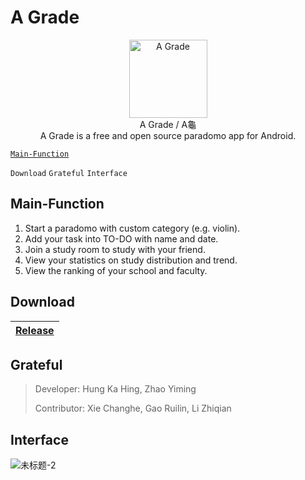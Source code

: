 # A Grade

<div align="center">
<img width="125" height="125" src="https://user-images.githubusercontent.com/78750074/208642882-308cb7e4-978a-43cf-9bbc-294e4b60e803.png" alt="A Grade"/>
<br/>
A Grade / A龜
<br/>
A Grade is a free and open source paradomo app for Android.
</div>

[`Main-Function`](##Main-Function)

`Download` `Grateful` `Interface` 

## Main-Function

1. Start a paradomo with custom category (e.g. violin).
2. Add your task into TO-DO with name and date.
3. Join a study room to study with your friend.
4. View your statistics on study distribution and trend.
5. View the ranking of your school and faculty.

## Download

[Release](https://github.com/Henryyy-Hung/HKU-COMP3330-AGrade/raw/master/app/release/app-release.apk)|
--------------------------------------------------------|

## Grateful

>Developer: Hung Ka Hing, Zhao Yiming
>
>Contributor: Xie Changhe, Gao Ruilin, Li Zhiqian

## Interface

![未标题-2](https://user-images.githubusercontent.com/78750074/208651798-bb0a9862-fcfb-4955-b36a-cc9b6a306db7.png)



